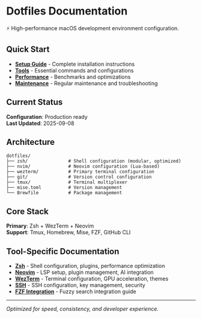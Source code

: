 # Dotfiles Documentation

⚡ High-performance macOS development environment configuration.

## Quick Start

- **[Setup Guide](setup.md)** - Complete installation instructions
- **[Tools](tools.md)** - Essential commands and configurations
- **[Performance](performance.md)** - Benchmarks and optimizations
- **[Maintenance](maintenance.md)** - Regular maintenance and troubleshooting

## Current Status

**Configuration**: Production ready  
**Last Updated**: 2025-09-08

## Architecture

```
dotfiles/
├── zsh/               # Shell configuration (modular, optimized)
├── nvim/              # Neovim configuration (Lua-based)
├── wezterm/           # Primary terminal configuration
├── git/               # Version control configuration
├── tmux/              # Terminal multiplexer
├── mise.toml          # Version management
└── Brewfile           # Package management
```

## Core Stack

**Primary**: Zsh + WezTerm + Neovim  
**Support**: Tmux, Homebrew, Mise, FZF, GitHub CLI

## Tool-Specific Documentation

- **[Zsh](tools/zsh/)** - Shell configuration, plugins, performance optimization
- **[Neovim](tools/nvim/)** - LSP setup, plugin management, AI integration
- **[WezTerm](tools/wezterm/)** - Terminal configuration, GPU acceleration, themes
- **[SSH](tools/ssh/)** - SSH configuration, key management, security
- **[FZF Integration](tools/fzf-integration.md)** - Fuzzy search integration guide

---

_Optimized for speed, consistency, and developer experience._
